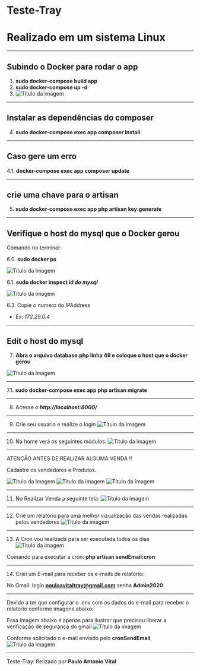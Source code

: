 # Teste-Tray

# Realizado em um sistema Linux

---
## Subindo o Docker para rodar o app
1. **sudo docker-compose build app**
2. **sudo docker-compose up -d**
3. ![Título da imagem](public/img/rodar-docker2.png)

---
## Instalar as dependências do composer
4. **sudo docker-compose exec app composer install**
---

## Caso gere um erro
4.1. **docker-compose exec app composer update**

---

## crie uma chave para o artisan
5. **sudo docker-compose exec app php artisan key:generate**

---

## Verifique o host do mysql que o Docker gerou

Comando no terminal:

6.0. **sudo docker ps**

![Título da imagem](public/img/docker-ps.png)


6.1. **sudo docker inspect _id do mysql_**

![Título da imagem](public/img/docker-inspect.png)

6.3. Copie o numero do IPAddress 
* Ex:  _172.29.0.4_
---

## Edit o host do mysql
7. **Abra o arquivo database.php linha 49 e coloque o host que o docker gerou**

![Título da imagem](public/img/database.png)

---

7.1. **sudo docker-compose exec app php artisan migrate**

---

8. Acesse o **_http://localhost:8000/_**

---

9. Crie seu usuario e realize o login 
![Título da imagem](public/img/login.png)

---

10. Na home verá os seguintes módulos:
![Título da imagem](public/img/tela-principa.png)

---

ATENÇÃO ANTES DE REALIZAR ALGUMA VENDA !!

Cadastre os vendedores e Produtos.

![Título da imagem](public/img/ControleProdutosVendedores.png)
![Título da imagem](public/img/Produto.png)
![Título da imagem](public/img/vendedores.png)

---

11. No Realizar Venda a seguinte tela:
![Título da imagem](public/img/TelaVenda.png)

---

12. Crie um relatório para uma melhor vizualização das vendas realizadas pelos vendedores
![Título da imagem](public/img/RelatorioVendas.png)

---

13. A Cron vou realizada para ser executada todos os dias
![Título da imagem](public/img/cronDiaria.png)

Comando para executar a cron:  **php artisan sendEmail:cron**

---

14. Criei um E-mail para receber os e-mails de relatório: 

No Gmail: 
login **pauloavitaltray@gmail.com**
senha **Admin2020** 

---

Devido a ter que configurar o .env com os dados do e-mail para receber o relatorio conforme imagens abaixo:

Essa imagem abaixo é apenas para ilustrar que precisou liberar a verificação de segurança do gmail
![Título da imagem](public/img/GmailPermitirAppMenosSeguros.png)

Conforme solicitado o e-mail enviado pelo **cronSendEmail**
![Título da imagem](public/img/Email_Enviado.png)


---

Teste-Tray: Relizado por **Paulo Antonio Vital**

